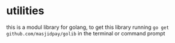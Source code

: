 # utilities

this is a modul library for golang, to get this library running ```go get github.com/masjidpay/golib``` in the terminal or command prompt

